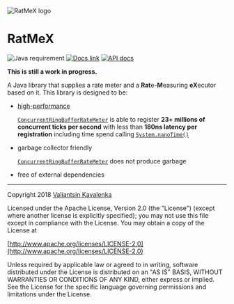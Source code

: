 ![RatMeX logo](https://stincmale.github.io/ratmex/logo-small.png)
# RatMeX
![Java requirement](https://img.shields.io/badge/Java-8+-blue.svg)
[![Docs link](https://img.shields.io/badge/documentation-current-blue.svg)](https://github.com/stIncMale/ratmex/wiki)
[![API docs](https://img.shields.io/badge/javadocs-current-blue.svg)](https://stincmale.github.io/ratmex/apidocs/current/index.html?overview-summary.html)

**This is still a work in progress.**

A Java library that supplies a rate meter and a **Rat**e-**M**easuring **eX**ecutor based on it. This library is designed to be:
* [high-performance](https://github.com/stIncMale/ratmex/wiki/Performance)

  [`ConcurrentRingBufferRateMeter`](https://stincmale.github.io/ratmex/apidocs/current/stincmale/ratmex/meter/ConcurrentRingBufferRateMeter.html)
is able to register **23+ millions of concurrent ticks per second** with less than **180ns latency per registration** including time spend calling
[`System.nanoTime()`](https://docs.oracle.com/javase/9/docs/api/java/lang/System.html#nanoTime--)

* garbage collector friendly

  [`ConcurrentRingBufferRateMeter`](https://stincmale.github.io/ratmex/apidocs/current/stincmale/ratmex/meter/ConcurrentRingBufferRateMeter.html)
does not produce garbage

* free of external dependencies

---

Copyright 2018 [Valiantsin Kavalenka](https://sites.google.com/site/aboutmale/)

Licensed under the Apache License, Version 2.0 (the "License") (except where another license is explicitly specified);
you may not use this file except in compliance with the License.
You may obtain a copy of the License at

[http://www.apache.org/licenses/LICENSE-2.0](http://www.apache.org/licenses/LICENSE-2.0)

Unless required by applicable law or agreed to in writing, software
distributed under the License is distributed on an "AS IS" BASIS,
WITHOUT WARRANTIES OR CONDITIONS OF ANY KIND, either express or implied.
See the License for the specific language governing permissions and
limitations under the License.